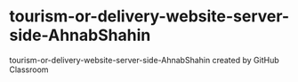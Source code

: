 # tourism-or-delivery-website-server-side-AhnabShahin
tourism-or-delivery-website-server-side-AhnabShahin created by GitHub Classroom
